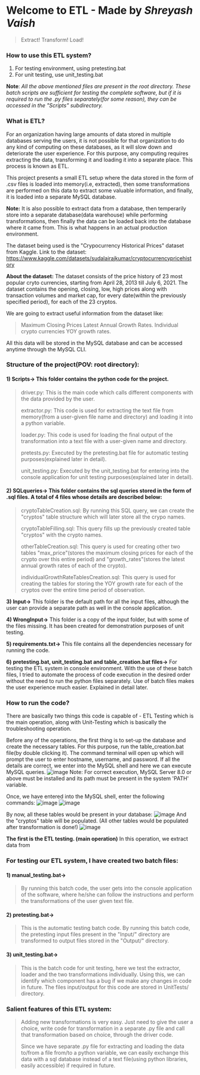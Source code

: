 # Welcome to ETL - Made by _Shreyash Vaish_
> Extract! Transform! Load!

### How to use this ETL system?
1) For testing environment, using pretesting.bat 
2) For unit testing, use unit_testing.bat

**Note**: _All the above mentioned files are present in the root directory. These batch scripts are sufficient for testing the complete software, but if it is required to run the .py files separately(for some reason), they can be accessed in the "Scripts" subdirectory._

### What is ETL?
For an organization having large amounts of data stored in multiple databases serving the users, it is not possible for that organization to do any kind of computing on these databases, as it will slow down and deteriorate the user experience. For this purpose, any computing requires extracting the data, transforming it and loading it into a separate place. This process is known as ETL.

This project presents a small ETL setup where the data stored in the form of .csv files is loaded into memory(i.e, extracted), then some transformations are performed on this data to extract some valuable information, and finally, it is loaded into a separate MySQL database. 

**Note:** It is also possible to extract data from a database, then temperarily store into a separate database(data warehouse) while performing transformations, then finally the data can be loaded back into the database where it came from. This is what happens in an actual production environment.

The dataset being used is the "Crypocurrency Historical Prices" dataset from Kaggle.
Link to the dataset: https://www.kaggle.com/datasets/sudalairajkumar/cryptocurrencypricehistory

**About the dataset:**
The dataset consists of the price history of 23 most popular cryto currencies, starting from April 28, 2013 till July 6, 2021.
The dataset contains the opening, closing, low, high prices along with transaction volumes and market cap, for every date(within the previously specified period), for each of the 23 cryptos.

We are going to extract useful information from the dataset like:
> Maximum Closing Prices
> Latest Annual Growth Rates. 
> Individual crypto currencies YOY growth rates.

All this data will be stored in the MySQL database and can be accessed anytime through the MySQL CLI.

### Structure of the project(POV: root directory):
#### 1) Scripts-> This folder contains the python code for the project.
> driver.py: This is the main code which calls different components with the data provided by the user.
>
> extractor.py: This code is used for extracting the text file from memory(from a user-given file name and directory) and loading it into a python variable.
> 
> loader.py: This code is used for loading the final output of the transformation into a text file with a user-given name and directory.
>
> 
> pretests.py: Executed by the pretesting.bat file for automatic testing purposes(explained later in detail).
> 
> unit_testing.py: Executed by the unit_testing.bat for entering into the console application for unit testing purposes(explained later in detail).

#### 2) SQLqueries-> This folder contains the sql queries stored in the form of .sql files. A total of 4 files whose details are described below:
>  cryptoTableCreation.sql: By running this SQL query, we can create the "cryptos" table structure which will later store all the crypo names.
>
> cryptoTableFilling.sql: This query fills up the previously created table "cryptos" with the crypto names.
>
> otherTableCreation.sql: This query is used for creating other two tables "max_price"(stores the maximum closing prices for each of the crypto over this entire period) and "growth_rates"(stores the latest annual growth rates of each of the crypto).
> 
> individualGrowthRateTablesCreation.sql: This query is used for creating the tables for storing the YOY growth rate for each of the cryptos over the entire time period of observation.

**3) Input->** This folder is the default path for all the input files, although the user can provide a separate path as well in the console application.

**4) WrongInput->** This folder is a copy of the input folder, but with some of the files missing. It has been created for demonstration purposes of unit testing.

**5) requirements.txt->** This file contains all the dependencies necessary for running the code.

**6) pretesting.bat, unit_testing.bat and table_creation.bat files->** For testing the ETL system in console environment. With the use of these batch files, I tried to automate the process of code execution in the desired order without the need to run the python files separately. Use of batch files makes the user experience much easier. Explained in detail later.



### How to run the code?

There are basically two things this code is capable of - ETL Testing which is the main operation, along with Unit-Testing which is basically the troubleshooting operation.

Before any of the operations, the first thing is to set-up the database and create the necessary tables.
For this purpose, run the table_creation.bat file(by double clicking it). The command terminal will open up which will prompt the user to enter hostname, username, and password. If all the details are correct, we enter into the MySQL shell and here we can execute MySQL queries.
![image](https://user-images.githubusercontent.com/56553419/175784465-5b969f1c-a6ac-492a-a730-dd5ea16f3fa9.png)
Note: For correct execution, MySQL Server 8.0 or above must be installed and its path must be present in the system 'PATH' variable.

Once, we have entered into the MySQL shell, enter the following commands:
![image](https://user-images.githubusercontent.com/56553419/175784634-6d37e9f4-39fd-4ca4-a2fb-59818dda45f0.png)
![image](https://user-images.githubusercontent.com/56553419/175784652-c79f1042-36d7-4d51-8e57-a0bb8a051dcb.png)

By now, all these tables would be present in your database:
![image](https://user-images.githubusercontent.com/56553419/175784737-0f9b8b1f-ca21-4265-a090-00c743cb305e.png)
And the "cryptos" table will be populated. (All other tables would be populated after transformation is done!)
![image](https://user-images.githubusercontent.com/56553419/175784788-8cfd87c5-b3f1-4b61-8084-f1fd8bfc43ed.png)


**The first is the ETL testing. (main operation)**
In this operation, we extract data from 





### For testing our ETL system, I have created two batch files:
#### 1) manual_testing.bat-> 
> By running this batch code, the user gets into the console application of the software, where he/she can follow the instructions and perform the transformations of the user given text file. 
#### 2) pretesting.bat->
> This is the automatic testing batch code. By running this batch code, the pretesting input files present in the "Input/" directory are transformed to output files stored in the "Output/" directory.
#### 3) unit_testing.bat->
> This is the batch code for unit testing, here we test the extractor, loader and the two transformations individually. Using this, we can identify which component has a bug if we make any changes in code in future. The files input/output for this code are stored in UnitTests/ directory.

### Salient features of this ETL system:
> Adding new transformations is very easy. Just need to give the user a choice, write code for transformation in a separate .py file and call that transformation based on choice, through the driver code. 
>
> Since we have separate .py file for extracting and loading the data to/from a file from/to a python variable, we can easily exchange this data with a sql database instead of a text file(using python libraries, easily accessible) if required in future.
